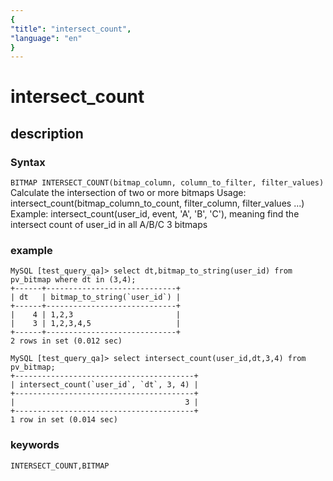 ```yaml
---
{
"title": "intersect_count",
"language": "en"
}
---
```


<!-- 
Licensed to the Apache Software Foundation (ASF) under one
or more contributor license agreements.  See the NOTICE file
distributed with this work for additional information
regarding copyright ownership.  The ASF licenses this file
to you under the Apache License, Version 2.0 (the
"License"); you may not use this file except in compliance
with the License.  You may obtain a copy of the License at
  http://www.apache.org/licenses/LICENSE-2.0
Unless required by applicable law or agreed to in writing,
software distributed under the License is distributed on an
"AS IS" BASIS, WITHOUT WARRANTIES OR CONDITIONS OF ANY
KIND, either express or implied.  See the License for the
specific language governing permissions and limitations
under the License.
-->

# intersect_count
## description
### Syntax

`BITMAP INTERSECT_COUNT(bitmap_column, column_to_filter, filter_values)`
Calculate the intersection of two or more bitmaps
Usage: intersect_count(bitmap_column_to_count, filter_column, filter_values ...)
Example: intersect_count(user_id, event, 'A', 'B', 'C'), meaning find the intersect count of user_id in all A/B/C 3 bitmaps

### example

```
MySQL [test_query_qa]> select dt,bitmap_to_string(user_id) from pv_bitmap where dt in (3,4);
+------+-----------------------------+
| dt   | bitmap_to_string(`user_id`) |
+------+-----------------------------+
|    4 | 1,2,3                       |
|    3 | 1,2,3,4,5                   |
+------+-----------------------------+
2 rows in set (0.012 sec)

MySQL [test_query_qa]> select intersect_count(user_id,dt,3,4) from pv_bitmap;
+----------------------------------------+
| intersect_count(`user_id`, `dt`, 3, 4) |
+----------------------------------------+
|                                      3 |
+----------------------------------------+
1 row in set (0.014 sec)
```

### keywords

    INTERSECT_COUNT,BITMAP
